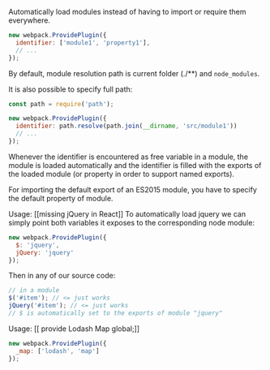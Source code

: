 Automatically load modules instead of having to import or require them everywhere.

```js
new webpack.ProvidePlugin({
  identifier: ['module1', 'property1'],
  // ...
});

```

By default, module resolution path is current folder (./**) and `node_modules`.

It is also possible to specify full path:


```js
const path = require('path');

new webpack.ProvidePlugin({
  identifier: path.resolve(path.join(__dirname, 'src/module1'))
  // ...
});

```


Whenever the identifier is encountered as free variable in a module, the module is loaded automatically and the identifier is filled with the exports of the loaded module (or property in order to support named exports).

For importing the default export of an ES2015 module, you have to specify the default property of module.



Usage: [[missing jQuery in React]]
To automatically load jquery we can simply point both variables it exposes to the corresponding node module:


```js
new webpack.ProvidePlugin({
  $: 'jquery',
  jQuery: 'jquery'
});
```

Then in any of our source code:

```js
// in a module
$('#item'); // <= just works
jQuery('#item'); // <= just works
// $ is automatically set to the exports of module "jquery"

```

Usage: [[ provide Lodash Map global;]]

```js
new webpack.ProvidePlugin({
  _map: ['lodash', 'map']
});

```
